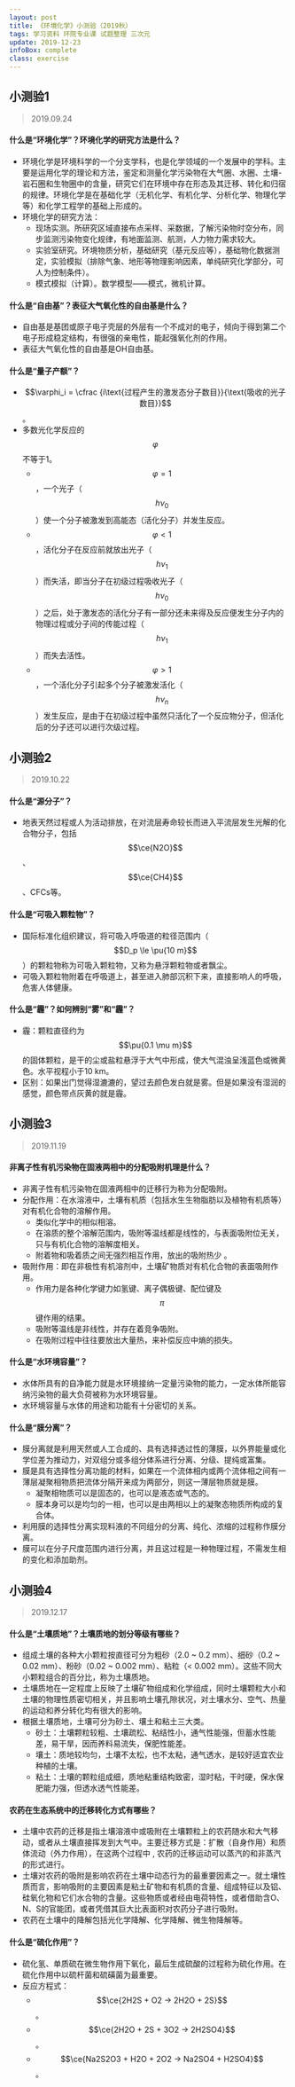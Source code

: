 ```yaml
---
layout: post
title: 《环境化学》小测验（2019秋）
tags: 学习资料 环院专业课 试题整理 三次元
update: 2019-12-23
infoBox: complete
class: exercise
---
```

<style>
    h2 {
        page-break-before: always;
    }

    style + h2 {
        page-break-before: avoid;
    }
</style>

## 小测验1
> 2019.09.24

#### 什么是“环境化学”？环境化学的研究方法是什么？
- 环境化学是环境科学的一个分支学科，也是化学领域的一个发展中的学科。主要是运用化学的理论和方法，鉴定和测量化学污染物在大气圈、水圈、土壤-岩石圈和生物圈中的含量，研究它们在环境中存在形态及其迁移、转化和归宿的规律。环境化学是在基础化学（无机化学、有机化学、分析化学、物理化学等）和化学工程学的基础上形成的。
- 环境化学的研究方法：
  - 现场实测。所研究区域直接布点采样、采数据，了解污染物时空分布，同步监测污染物变化规律，有地面监测、航测，人力物力需求较大。
  - 实验室研究。环境物质分析，基础研究（基元反应等），基础物化数据测定，实验模拟（排除气象、地形等物理影响因素，单纯研究化学部分，可人为控制条件）。
  - 模式模拟（计算）。数学模型——模式，微机计算。

#### 什么是“自由基”？表征大气氧化性的自由基是什么？
- 自由基是基团或原子电子壳层的外层有一个不成对的电子，倾向于得到第二个电子形成稳定结构，有很强的亲电性，能起强氧化剂的作用。
- 表征大气氧化性的自由基是OH自由基。

#### 什么是“量子产额”？
- $$\varphi_i = \cfrac {i\text{过程产生的激发态分子数目}}{\text{吸收的光子数目}}$$。
- 多数光化学反应的$$\varphi$$不等于1。
  - $$\varphi = 1$$，一个光子（$$h\nu_0$$）使一个分子被激发到高能态（活化分子）并发生反应。
  - $$\varphi < 1$$，活化分子在反应前就放出光子（$$h\nu_1$$）而失活，即当分子在初级过程吸收光子（$$h\nu_0$$）之后，处于激发态的活化分子有一部分还未来得及反应便发生分子内的物理过程或分子间的传能过程（$$h\nu_1$$）而失去活性。
  - $$\varphi > 1$$，一个活化分子引起多个分子被激发活化（$$h\nu_n$$）发生反应，是由于在初级过程中虽然只活化了一个反应物分子，但活化后的分子还可以进行次级过程。

## 小测验2
> 2019.10.22

#### 什么是“源分子”？
- 地表天然过程或人为活动排放，在对流层寿命较长而进入平流层发生光解的化合物分子，包括$$\ce{N2O}$$、$$\ce{CH4}$$、CFCs等。

#### 什么是“可吸入颗粒物”？
- 国际标准化组织建议，将可吸入呼吸道的粒径范围内（$$D_p \le \pu{10 m}$$）的颗粒物称为可吸入颗粒物，又称为悬浮颗粒物或者飘尘。
- 可吸入颗粒物附着在呼吸道上，甚至进入肺部沉积下来，直接影响人的呼吸，危害人体健康。

#### 什么是“霾”？如何辨别“雾”和“霾”？
- 霾：颗粒直径约为$$\pu{0.1 \mu m}$$的固体颗粒，是干的尘或盐粒悬浮于大气中形成，使大气混浊呈浅蓝色或微黄色。水平视程小于10 km。
- 区别：如果出门觉得湿漉漉的，望过去颜色发白就是雾。但是如果没有湿润的感觉，颜色带点灰黄的就是霾。

## 小测验3
> 2019.11.19

#### 非离子性有机污染物在固液两相中的分配吸附机理是什么？
- 非离子性有机污染物在固液两相中的迁移行为称为分配吸附。
- 分配作用：在水溶液中，土壤有机质（包括水生生物脂肪以及植物有机质等）对有机化合物的溶解作用。
  - 类似化学中的相似相溶。
  - 在溶质的整个溶解范围内，吸附等温线都是线性的，与表面吸附位无关，只与有机化合物的溶解度相关。
  - 附着物和吸着质之间无强烈相互作用，放出的吸附热少 。
- 吸附作用：即在非极性有机溶剂中，土壤矿物质对有机化合物的表面吸附作用。
  - 作用力是各种化学键力如氢键、离子偶极键、配位键及$$\pi$$键作用的结果。
  - 吸附等温线是非线性，并存在着竞争吸附。
  - 在吸附过程中往往要放出大量热，来补偿反应中熵的损失。

#### 什么是“水环境容量”？
- 水体所具有的自净能力就是水环境接纳一定量污染物的能力，一定水体所能容纳污染物的最大负荷被称为水环境容量。
- 水环境容量与水体的用途和功能有十分密切的关系。

#### 什么是“膜分离”？
- 膜分离就是利用天然或人工合成的、具有选择透过性的薄膜，以外界能量或化学位差为推动力，对双组分或多组分体系进行分离、分级、提纯或富集。
- 膜是具有选择性分离功能的材料，如果在一个流体相内或两个流体相之间有一薄层凝聚相物质把流体分隔开来成为两部分，则这一薄层物质就是膜。
  - 凝聚相物质可以是固态的，也可以是液态或气态的。
  - 膜本身可以是均匀的一相，也可以是由两相以上的凝聚态物质所构成的复合体。
- 利用膜的选择性分离实现料液的不同组分的分离、纯化、浓缩的过程称作膜分离。
- 膜可以在分子尺度范围内进行分离，并且这过程是一种物理过程，不需发生相的变化和添加助剂。

## 小测验4
> 2019.12.17

#### 什么是“土壤质地”？土壤质地的划分等级有哪些？
- 组成土壤的各种大小颗粒按直径可分为粗砂（2.0 ~ 0.2 mm）、细砂（0.2 ~ 0.02 mm）、粉砂（0.02 ~ 0.002 mm）、粘粒（< 0.002 mm）。这些不同大小颗粒组合的百分比，称为土壤质地。
- 土壤质地在一定程度上反映了土壤矿物组成和化学组成，同时土壤颗粒大小和土壤的物理性质密切相关，并且影响土壤孔隙状况，对土壤水分、空气、热量的运动和养分转化均有很大的影响。
- 根据土壤质地，土壤可分为砂土、壤土和粘土三大类。
  - 砂土：土壤颗粒较粗、土壤疏松、粘结性小，通气性能强，但蓄水性能差，易干旱，因而养料易流失，保肥性能差。
  - 壤土：质地较均匀，土壤不太松，也不太粘，通气透水，是较好适宜农业种植的土壤。
  - 粘土：土壤的颗粒组成细，质地粘重结构致密，湿时粘，干时硬，保水保肥能力强，但透水透气性能差。

#### 农药在生态系统中的迁移转化方式有哪些？
- 土壤中农药的迁移是指土壤溶液中或吸附在土壤颗粒上的农药随水和大气移动，或者从土壤直接挥发到大气中。主要迁移方式是：扩散（自身作用）和质体流动（外力作用），在这两个过程中 , 农药的迁移运动可以蒸汽的和非蒸汽的形式进行。
- 土壤对农药的吸附是影响农药在土壤中动态行为的最重要因素之一。就土壤性质而言，影响吸附的主要因素是粘土矿物和有机质的含量、组成特征以及铝、硅氧化物和它们水合物的含量。这些物质或者经由电荷特性，或者借助含O、N、S的官能团，或者凭借其巨大比表面积对农药分子进行吸附。
- 农药在土壤中的降解包括光化学降解、化学降解、微生物降解等。

#### 什么是“硫化作用”？
- 硫化氢、单质硫在微生物作用下氧化，最后生成硫酸的过程称为硫化作用。在硫化作用中以硫杆菌和硫磺菌为最重要。
- 反应方程式：
  - $$\ce{2H2S + O2 -> 2H2O + 2S}$$。
  - $$\ce{2H2O + 2S + 3O2 -> 2H2SO4}$$。
  - $$\ce{Na2S2O3 + H2O + 2O2 -> Na2SO4 + H2SO4}$$。